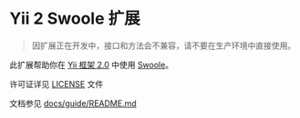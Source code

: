 # Yii 2 Swoole 扩展

> 因扩展正在开发中，接口和方法会不兼容，请不要在生产环境中直接使用。

此扩展帮助你在 [Yii 框架 2.0](http://www.yiiframework.com/)  中使用 [Swoole](http://www.swoole.com/)。

许可证详见 [LICENSE](LICENSE.md) 文件

文档参见 [docs/guide/README.md](docs/guide/README.md)
